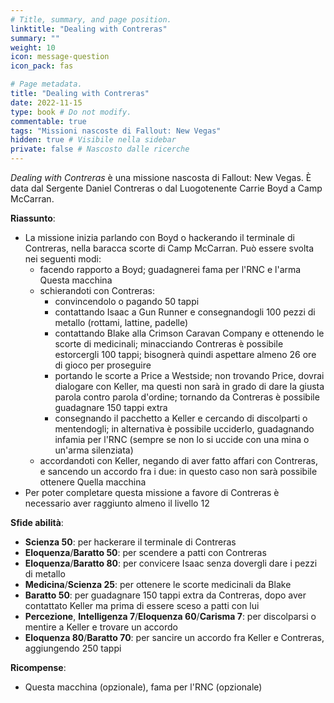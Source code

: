 ```yaml
---
# Title, summary, and page position.
linktitle: "Dealing with Contreras" 
summary: ""
weight: 10
icon: message-question
icon_pack: fas

# Page metadata.
title: "Dealing with Contreras"
date: 2022-11-15
type: book # Do not modify.
commentable: true
tags: "Missioni nascoste di Fallout: New Vegas"
hidden: true # Visibile nella sidebar
private: false # Nascosto dalle ricerche
---
```


<div class="fnv">


*Dealing with Contreras* è una missione nascosta di Fallout: New Vegas. È data dal Sergente Daniel Contreras o dal Luogotenente Carrie Boyd a Camp McCarran.


**Riassunto**:
- La missione inizia parlando con Boyd o hackerando il terminale di Contreras, nella baracca scorte di Camp McCarran. Può essere svolta nei seguenti modi:
  - facendo rapporto a Boyd; guadagnerei fama per l'RNC e l'arma Questa macchina
  - schierandoti con Contreras:
     - convincendolo o pagando 50 tappi
     - contattando Isaac a Gun Runner e consegnandogli 100 pezzi di metallo (rottami, lattine, padelle)
     - contattando Blake alla Crimson Caravan Company e ottenendo le scorte di medicinali; minacciando Contreras è possibile estorcergli 100 tappi; bisognerà quindi aspettare almeno 26 ore di gioco per proseguire
     - portando le scorte a Price a Westside; non trovando Price, dovrai dialogare con Keller, ma questi non sarà in grado di dare la giusta parola contro parola d'ordine; tornando da Contreras è possibile guadagnare 150 tappi extra 
     - consegnando il pacchetto a Keller e cercando di discolparti o mentendogli; in alternativa è possibile ucciderlo, guadagnando infamia per l'RNC (sempre se non lo si uccide con una mina o un'arma silenziata)
  - accordandoti con Keller, negando di aver fatto affari con Contreras, e sancendo un accordo fra i due: in questo caso non sarà possibile ottenere Quella macchina 
- Per poter completare questa missione a favore di Contreras è necessario aver raggiunto almeno il livello 12


**Sfide abilità**:
- **Scienza 50**: per hackerare il terminale di Contreras
- **Eloquenza**/**Baratto 50**: per scendere a patti con Contreras
- **Eloquenza**/**Baratto 80**: per convicere Isaac senza dovergli dare i pezzi di metallo
- **Medicina**/**Scienza 25**: per ottenere le scorte medicinali da Blake
- **Baratto 50**: per guadagnare 150 tappi extra da Contreras, dopo aver contattato Keller ma prima di essere sceso a patti con lui
- **Percezione**, **Intelligenza 7**/**Eloquenza 60**/**Carisma 7**: per discolparsi o mentire a Keller e trovare un accordo
- **Eloquenza 80**/**Baratto 70**: per sancire un accordo fra Keller e Contreras, aggiungendo 250 tappi


**Ricompense**:
- Questa macchina (opzionale), fama per l'RNC (opzionale)


</div>


